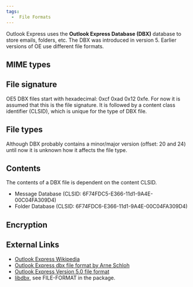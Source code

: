 ```yaml
---
tags:
  -  File Formats
---
```

Outlook Express uses the **Outlook
Express Database (DBX)** database to store emails, folders, etc. The DBX
was introduced in version 5. Earlier versions of OE use different file
formats.

## MIME types

## File signature

OE5 DBX files start with hexadecimal: 0xcf 0xad 0x12 0xfe. For now it is
assumed that this is the file signature. It is followed by a content
class identifier (CLSID), which is unique for the type of DBX file.

## File types

Although DBX probably contains a minor/major version (offset: 20 and 24)
until now it is unknown how it affects the file type.

## Contents

The contents of a DBX file is dependent on the content CLSID.

- Message Database (CLSID: 6F74FDC5-E366-11d1-9A4E-00C04FA309D4)
- Folder Database (CLSID: 6F74FDC6-E366-11d1-9A4E-00C04FA309D4)

## Encryption

## External Links

* [Outlook Express Wikipedia](http://en.wikipedia.org/wiki/Outlook_Express)
* [Outlook Express dbx file format by Arne Schloh](http://oedbx.aroh.de/)
* [Outlook Express Version 5.0 file format](http://www.fpns.net/willy/DBX-FMT.HTM)
* [libdbx](https://sourceforge.net/projects/ol2mbox/), see FILE-FORMAT in
  the package.
